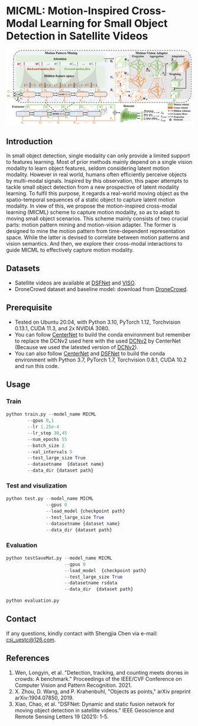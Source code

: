 # MICML: Motion-Inspired Cross-Modal Learning for Small Object Detection in Satellite Videos

![outline](./method.jpg)

## Introduction
In small object detection, single modality can only provide a limited support to features learning. Most of prior methods mainly depend on a single vision modality to learn object features, seldom considering latent motion modality. However in real world, humans often efficiently perceive objects by multi-modal signals. Inspired by this observation, this paper attempts to tackle small object detection from a new prospective of latent modality learning. To fulfil this purpose, it regards a real-world moving object as the spatio-temporal sequences of a static object to capture latent motion modality. In view of this, we propose the motion-inspired cross-modal learning (MICML) scheme to capture motion modality, so as to adapt to moving small object scenarios. This scheme mainly consists of two crucial parts: motion pattern mining and motion-vision adapter. The former is designed to mine the motion pattern from time-dependent representation space. While the latter is devised to correlate between motion patterns and vision semantics. And then, we explore their cross-modal interactions to guide MICML to effectively capture motion modality.



## Datasets

- Satellite videos are available at [DSFNet](https://github.com/ChaoXiao12/Moving-object-detection-DSFNet) and [VISO](https://github.com/qingyonghu/viso).
- DroneCrowd dataset and baseline model: download from [DroneCrowd](https://github.com/VisDrone/DroneCrowd).


## Prerequisite
* Tested on Ubuntu 20.04, with Python 3.10, PyTorch 1.12, Torchvision 0.13.1, CUDA 11.3, and 2x NVIDIA 3080.
* You can follow [CenterNet](https://github.com/xingyizhou/CenterNet) to build the conda environment but remember to replace the DCNv2 used here with the used [DCNv2](https://github.com/CharlesShang/DCNv2/tree/pytorch_0.4) by CenterNet (Because we used the latested version of [DCNv2](https://github.com/CharlesShang/DCNv2)).
* You can also follow [CenterNet](https://github.com/xingyizhou/CenterNet) and [DSFNet](https://github.com/ChaoXiao12/Moving-object-detection-DSFNet) to build the conda environment with Python 3.7, PyTorch 1.7, Torchvision 0.8.1, CUDA 10.2 and run this code.


## Usage

### Train
```python
python train.py --model_name MICML 
		--gpus 0,1 
		--lr 1.25e-4 
		--lr_step 30,45 
		--num_epochs 55 
		--batch_size 2 
		--val_intervals 5  
		--test_large_size True 
		--datasetname  {dataset name} 
		--data_dir {dataset path} 
```

### Test and visulization
```python
python test.py --model_name MICML 
               --gpus 0
               --load_model {checkpoint path} 
               --test_large_size True 
               --datasetname {dataset name} 
               --data_dir {dataset path} 
```

### Evaluation
```python
python testSaveMat.py --model_name MICML 
                      --gpus 0 
                      --load_model  {checkpoint path}  
                      --test_large_size True 
                      --datasetname rsdata 
                      --data_dir  {dataset path}
```

```python
python evaluation.py
```


## Contact
If any questions, kindly contact with Shengjia Chen via e-mail: csj_uestc@126.com.

## References
1. Wen, Longyin, et al. "Detection, tracking, and counting meets drones in crowds: A benchmark." Proceedings of the IEEE/CVF Conference on Computer Vision and Pattern Recognition. 2021.
2. X. Zhou, D. Wang, and P. Krahenbuhl, "Objects as points," arXiv preprint arXiv:1904.07850, 2019.
3. Xiao, Chao, et al. "DSFNet: Dynamic and static fusion network for moving object detection in satellite videos." IEEE Geoscience and Remote Sensing Letters 19 (2021): 1-5.





